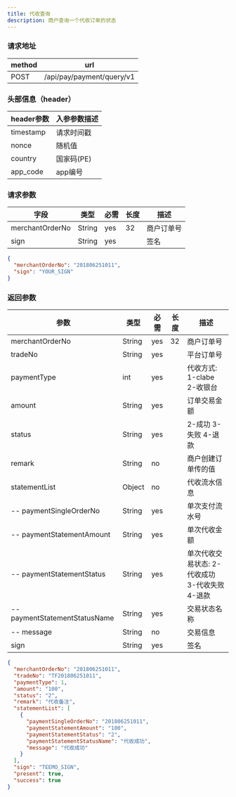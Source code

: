 ```yaml
---
title: 代收查询
description: 商户查询一个代收订单的状态
---
```


### 请求地址

| method | url                       |
| ------ | ------------------------- |
| POST   | /api/pay/payment/query/v1 |

### 头部信息（header）

| header参数                  | 入参参数描述  |
|---------------------------|---------|
| timestamp                 | 请求时间戳   |
| nonce                     | 随机值     |
| country                   | 国家码(PE) |
| app_code                  | app编号   |

### 请求参数

| 字段            | 类型   | 必需 | 长度 | 描述       |
| --------------- | ------ | ---- | ---- | ---------- |
| merchantOrderNo | String | yes  | 32   | 商户订单号 |
| sign            | String | yes  |      | 签名       |

```json title=请求示例
{
  "merchantOrderNo": "201806251011",
  "sign": "YOUR_SIGN"
}
```

### 返回参数

| 参数                          | 类型   | 必需 | 长度 | 描述                                           |
| ----------------------------- | ------ | ---- | --- | ---------------------------------------------- |
| merchantOrderNo               | String | yes  | 32  | 商户订单号                                     |
| tradeNo                       | String | yes  |     | 平台订单号                                     |
| paymentType                   | int    | yes  |     | 代收方式: 1-clabe 2-收银台                     |
| amount                        | String | yes  |     | 订单交易金额                                   |
| status                        | String | yes  |     | 2-成功 3-失败 4-退款                           |
| remark                        | String | no   |     | 商户创建订单传的值                             |
| statementList                 | Object | no   |     | 代收流水信息                                   |
| -- paymentSingleOrderNo       | String | yes  |     | 单次支付流水号                                 |
| -- paymentStatementAmount     | String | yes  |     | 单次代收金额                                   |
| -- paymentStatementStatus     | String | yes  |     | 单次代收交易状态: 2-代收成功 3-代收失败 4-退款 |
| -- paymentStatementStatusName | String | yes  |     | 交易状态名称                                   |
| -- message                    | String | no   |     | 交易信息                                       |
| sign                          | String | yes  |     | 签名                                           |

```json title=返回示例
{
  "merchantOrderNo": "201806251011",
  "tradeNo": "TF201806251011",
  "paymentType": 1,
  "amount": "100",
  "status": "2",
  "remark": "代收备注",
  "statementList": [
    {
      "paymentSingleOrderNo": "201806251011",
      "paymentStatementAmount": "100",
      "paymentStatementStatus": "2",
      "paymentStatementStatusName": "代收成功",
      "message": "代收成功"
    }
  ],
  "sign": "TEEMO_SIGN",
  "present": true,
  "success": true
}
```
